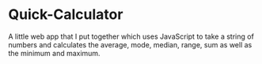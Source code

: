 # Quick-Calculator
A little web app that I put together which uses JavaScript to take a string of numbers and calculates the average, mode, median, range, sum as well as the minimum and maximum.
